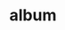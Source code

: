 ---
layout: album
resource: facebook
title: "album"
description: "masonry"
active: gallery
header-img: "img/gallery-bg.jpg"
album-title: "my 9th album"
images:
  - image_path: TranThiQuynhMy/9/7950422968334201_444468496_7950422961667535_6699054634978457276_n.jpg
  - image_path: TranThiQuynhMy/9/7954766034566561_445550283_7954770054566159_3294195927246933853_n.jpg
  - image_path: TranThiQuynhMy/9/7954766074566557_441873753_7954770097899488_8975925299609568408_n.jpg
  - image_path: TranThiQuynhMy/9/7954766151233216_446983668_7954770254566139_1770507348466739743_n.jpg
  - image_path: TranThiQuynhMy/9/7954766207899877_445557054_7954770314566133_3654290878567357460_n.jpg
  - image_path: TranThiQuynhMy/9/7974953945881103_440125571_7974953932547771_3975281052548716428_n.jpg
  - image_path: TranThiQuynhMy/9/7974953985881099_447296359_7975006682542496_8121164134521607288_n.jpg
---